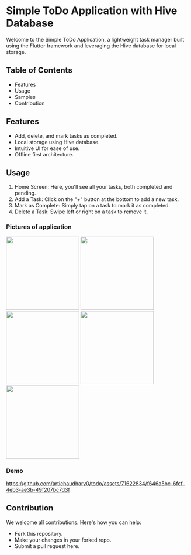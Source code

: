 # Simple ToDo Application with Hive Database

Welcome to the Simple ToDo Application, a lightweight task manager built using the Flutter framework and leveraging the Hive database for local storage.

## Table of Contents
- Features
- Usage
- Samples
- Contribution

## Features
- Add, delete, and mark tasks as completed.
- Local storage using Hive database.
- Intuitive UI for ease of use.
- Offline first architecture.

## Usage
1. Home Screen: Here, you'll see all your tasks, both completed and pending.
2. Add a Task: Click on the "+" button at the bottom to add a new task.
3. Mark as Complete: Simply tap on a task to mark it as completed.
4. Delete a Task: Swipe left or right on a task to remove it.

### Pictures of application 

<img src="https://github.com/artichaudhary0/todo/assets/71622834/783212e4-21bc-43d0-8855-a0154fd0b6e4" width="200"/>
<img src="https://github.com/artichaudhary0/todo/assets/71622834/ea3ddbc3-90cd-4495-b1b7-05b6f07cd015" width="200"/>
<img src="https://github.com/artichaudhary0/todo/assets/71622834/0c239d4b-d9b6-42cf-8623-2479bed439a2" width="200"/> 
<img src="https://github.com/artichaudhary0/todo/assets/71622834/124a660e-2daf-484a-964b-436bf9249cc6" width="200"/>  
<img src="https://github.com/artichaudhary0/todo/assets/71622834/8b5f7469-76cb-4688-9b0c-6ef77616e030" width="200"/>  


### Demo
https://github.com/artichaudhary0/todo/assets/71622834/f646a5bc-6fcf-4eb3-ae3b-49f207bc7d3f

## Contribution
We welcome all contributions. Here's how you can help:

- Fork this repository.
- Make your changes in your forked repo.
- Submit a pull request here.








